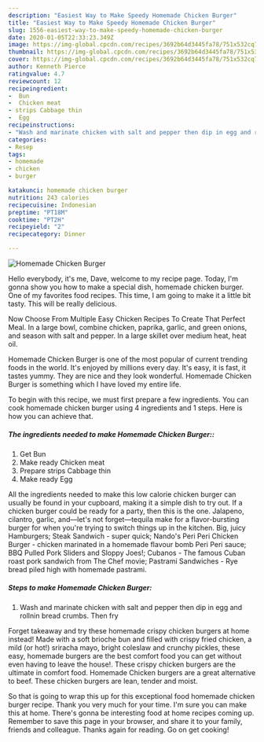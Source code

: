 ```yaml
---
description: "Easiest Way to Make Speedy Homemade Chicken Burger"
title: "Easiest Way to Make Speedy Homemade Chicken Burger"
slug: 1556-easiest-way-to-make-speedy-homemade-chicken-burger
date: 2020-01-05T22:33:23.349Z
image: https://img-global.cpcdn.com/recipes/3692b64d3445fa78/751x532cq70/homemade-chicken-burger-recipe-main-photo.jpg
thumbnail: https://img-global.cpcdn.com/recipes/3692b64d3445fa78/751x532cq70/homemade-chicken-burger-recipe-main-photo.jpg
cover: https://img-global.cpcdn.com/recipes/3692b64d3445fa78/751x532cq70/homemade-chicken-burger-recipe-main-photo.jpg
author: Kenneth Pierce
ratingvalue: 4.7
reviewcount: 12
recipeingredient:
-  Bun
-  Chicken meat
- strips Cabbage thin
-  Egg
recipeinstructions:
- "Wash and marinate chicken with salt and pepper then dip in egg and rollnin bread crumbs. Then fry"
categories:
- Resep
tags:
- homemade
- chicken
- burger

katakunci: homemade chicken burger
nutrition: 243 calories
recipecuisine: Indonesian
preptime: "PT18M"
cooktime: "PT2H"
recipeyield: "2"
recipecategory: Dinner

---
```



![Homemade Chicken Burger](https://img-global.cpcdn.com/recipes/3692b64d3445fa78/751x532cq70/homemade-chicken-burger-recipe-main-photo.jpg)

Hello everybody, it's me, Dave, welcome to my recipe page. Today, I'm gonna show you how to make a special dish, homemade chicken burger. One of my favorites food recipes. This time, I am going to make it a little bit tasty. This will be really delicious.

Now Choose From Multiple Easy Chicken Recipes To Create That Perfect Meal. In a large bowl, combine chicken, paprika, garlic, and green onions, and season with salt and pepper. In a large skillet over medium heat, heat oil.

Homemade Chicken Burger is one of the most popular of current trending foods in the world. It's enjoyed by millions every day. It's easy, it is fast, it tastes yummy. They are nice and they look wonderful. Homemade Chicken Burger is something which I have loved my entire life.


To begin with this recipe, we must first prepare a few ingredients. You can cook homemade chicken burger using 4 ingredients and 1 steps. Here is how you can achieve that.

##### The ingredients needed to make Homemade Chicken Burger::

1. Get  Bun
1. Make ready  Chicken meat
1. Prepare strips Cabbage thin
1. Make ready  Egg


All the ingredients needed to make this low calorie chicken burger can usually be found in your cupboard, making it a simple dish to try out. If a chicken burger could be ready for a party, then this is the one. Jalapeno, cilantro, garlic, and—let&#39;s not forget—tequila make for a flavor-bursting burger for when you&#39;re trying to switch things up in the kitchen. Big, juicy Hamburgers; Steak Sandwich - super quick; Nando&#39;s Peri Peri Chicken Burger - chicken marinated in a homemade flavour bomb Peri Peri sauce; BBQ Pulled Pork Sliders and Sloppy Joes!; Cubanos - The famous Cuban roast pork sandwich from The Chef movie; Pastrami Sandwiches - Rye bread piled high with homemade pastrami. 

##### Steps to make Homemade Chicken Burger:

1. Wash and marinate chicken with salt and pepper then dip in egg and rollnin bread crumbs. Then fry


Forget takeaway and try these homemade crispy chicken burgers at home instead! Made with a soft brioche bun and filled with crispy fried chicken, a mild (or hot!) sriracha mayo, bright coleslaw and crunchy pickles, these easy, homemade burgers are the best comfort food you can get without even having to leave the house!. These crispy chicken burgers are the ultimate in comfort food. Homemade Chicken burgers are a great alternative to beef. These chicken burgers are lean, tender and moist. 

So that is going to wrap this up for this exceptional food homemade chicken burger recipe. Thank you very much for your time. I'm sure you can make this at home. There's gonna be interesting food at home recipes coming up. Remember to save this page in your browser, and share it to your family, friends and colleague. Thanks again for reading. Go on get cooking!
